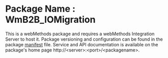 # Package Name : WmB2B_IOMigration
This is a webMethods package and requires a webMethods Integration Server to host it. Package versioning and configuration can be found in the package [manifest](./WmB2B_IOMigration/manifest.v3) file. Service and API documentation is available on the package's home page http://&lt;server&gt;:&lt;port&gt;/&lt;packagename>.